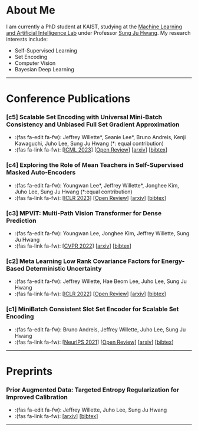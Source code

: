 # About Me

I am currently a PhD student at KAIST, studying at the [Machine Learning and Artificial Intelligence
Lab](https://www.mlai-kaist.com/) under Professor [Sung Ju Hwang](http://www.sungjuhwang.com/). My research interests
include:

* Self-Supervised Learning
* Set Encoding
* Computer Vision
* Bayesian Deep Learning

---
# Conference Publications

### [c5] Scalable Set Encoding with Universal Mini-Batch Consistency and Unbiased Full Set Gradient Approximation
* :(fas fa-edit fa-fw): Jeffrey Willette*, Seanie Lee*, Bruno Andreis, Kenji Kawaguchi, Juho Lee, Sung Ju Hwang (*:
  equal contribution)
* :(fas fa-link fa-fw): 
    [[ICML 2023](https://icml.cc/Conferences/2023)]
    [[Open Review](https://openreview.net/forum?id=bBk09FBRox)]
    [[arxiv](https://arxiv.org/abs/2208.12401)]
    [[bibtex](/bibtex/scalable-set-encoding-with-universal-minibatch-consistency.html)]


### [c4] Exploring the Role of Mean Teachers in Self-Supervised Masked Auto-Encoders
* :(fas fa-edit fa-fw): Youngwan Lee*, Jeffrey Willette*, Jonghee Kim, Juho Lee, Sung Ju Hwang (*:equal contribution)
* :(fas fa-link fa-fw): 
    [[ICLR 2023](https://iclr.cc/Conferences/2023)] 
    [[Open Review](https://openreview.net/forum?id=7sn6Vxp92xV)]
    [[arxiv](https://arxiv.org/abs/2112.11010)] 
    [[bibtex](/bibtex/exploring-the-role-of-mean-teachers-in-ssl-mae.html)] 

### [c3] MPViT: Multi-Path Vision Transformer for Dense Prediction
* :(fas fa-edit fa-fw): Youngwan Lee, Jonghee Kim, Jeffrey Willette, Sung Ju Hwang
* :(fas fa-link fa-fw): 
    [[CVPR 2022](https://cvpr2022.thecvf.com/)] [[arxiv](https://arxiv.org/abs/2112.11010)] 
    [[bibtex](/bibtex/mpvit-multi-path-vision-transformer-for-dense-predictions.html)]

### [c2] Meta Learning Low Rank Covariance Factors for Energy-Based Deterministic Uncertainty
* :(fas fa-edit fa-fw): Jeffrey Willette, Hae Beom Lee, Juho Lee, Sung Ju Hwang
* :(fas fa-link fa-fw): 
    [[ICLR 2022](https://iclr.cc/Conferences/2022)] 
    [[Open Review](https://openreview.net/forum?id=GQd7mXSPua)] 
    [[arxiv](https://arxiv.org/abs/2110.06381)] 
    [[bibtex](/bibtex/meta-learning-low-rank-covariance-factors-for-energy-based-deterministic-uncertainty.html)]

### [c1] MiniBatch Consistent Slot Set Encoder for Scalable Set Encoding
* :(fas fa-edit fa-fw): Bruno Andreis, Jeffrey Willette, Juho Lee, Sung Ju Hwang
* :(fas fa-link fa-fw): 
    [[NeurIPS 2021](https://proceedings.neurips.cc/paper/2021/hash/b24d516bb65a5a58079f0f3526c87c57-Abstract.html)] 
    [[Open Review](https://openreview.net/forum?id=FTdrVlWfvsz)] 
    [[arxiv](https://arxiv.org/abs/2103.01615)] 
    [[bibtex](/bibtex/minibatch-consistent-slot-set-encoder-for-scalable-set-encoding.html)]


---
# Preprints

### Prior Augmented Data: Targeted Entropy Regularization for Improved Calibration
* :(fas fa-edit fa-fw): Jeffrey Willette, Juho Lee, Sung Ju Hwang
* :(fas fa-link fa-fw): [[arxiv](https://arxiv.org/abs/2102.10803)] [[bibtex](/bibtex/prior-augmented-data.html)]
---
